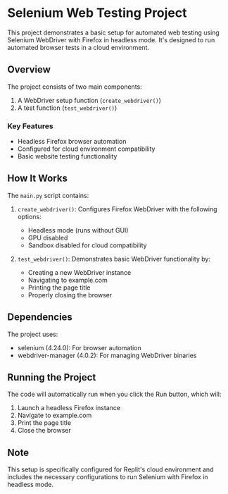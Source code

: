 
# Selenium Web Testing Project

This project demonstrates a basic setup for automated web testing using Selenium WebDriver with Firefox in headless mode. It's designed to run automated browser tests in a cloud environment.

## Overview

The project consists of two main components:

1. A WebDriver setup function (`create_webdriver()`)
2. A test function (`test_webdriver()`)

### Key Features

- Headless Firefox browser automation
- Configured for cloud environment compatibility
- Basic website testing functionality

## How It Works

The `main.py` script contains:

1. `create_webdriver()`: Configures Firefox WebDriver with the following options:
   - Headless mode (runs without GUI)
   - GPU disabled
   - Sandbox disabled for cloud compatibility

2. `test_webdriver()`: Demonstrates basic WebDriver functionality by:
   - Creating a new WebDriver instance
   - Navigating to example.com
   - Printing the page title
   - Properly closing the browser

## Dependencies

The project uses:
- selenium (4.24.0): For browser automation
- webdriver-manager (4.0.2): For managing WebDriver binaries

## Running the Project

The code will automatically run when you click the Run button, which will:
1. Launch a headless Firefox instance
2. Navigate to example.com
3. Print the page title
4. Close the browser

## Note

This setup is specifically configured for Replit's cloud environment and includes the necessary configurations to run Selenium with Firefox in headless mode.
